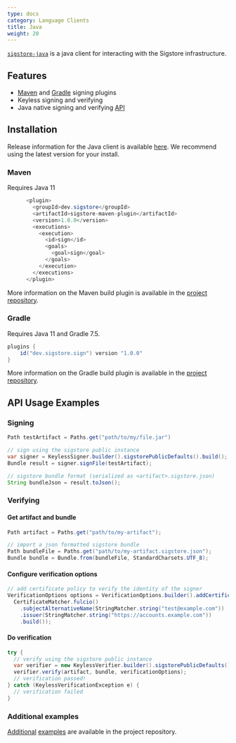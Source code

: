 ```yaml
---
type: docs
category: Language Clients
title: Java
weight: 20
---
```


[`sigstore-java`](https://github.com/sigstore/sigstore-java#sigstore-java) is a java client for interacting with the Sigstore infrastructure.

## Features

- [Maven](https://github.com/sigstore/sigstore-java/tree/main/sigstore-maven-plugin) and [Gradle](https://github.com/sigstore/sigstore-java/tree/main/sigstore-gradle) signing plugins
- Keyless signing and verifying
- Java native signing and verifying [API](https://javadoc.io/doc/dev.sigstore/sigstore-java)

## Installation

Release information for the Java client is available [here](https://github.com/sigstore/sigstore-java/releases). We recommend using the latest version for your install.

### Maven

Requires Java 11

```java
      <plugin>
        <groupId>dev.sigstore</groupId>
        <artifactId>sigstore-maven-plugin</artifactId>
        <version>1.0.0</version>
        <executions>
          <execution>
            <id>sign</id>
            <goals>
              <goal>sign</goal>
            </goals>
          </execution>
        </executions>
      </plugin>
```

More information on the Maven build plugin is available in the [project repository](https://github.com/sigstore/sigstore-java/tree/main/sigstore-maven-plugin#sigstore-maven-plugin).

### Gradle

Requires Java 11 and Gradle 7.5.

```java
plugins {
    id("dev.sigstore.sign") version "1.0.0"
}
```

More information on the Gradle build plugin is available in the [project repository](https://github.com/sigstore/sigstore-java/tree/main/sigstore-gradle#sigstore-gradle).

## API Usage Examples

### Signing

```java
Path testArtifact = Paths.get("path/to/my/file.jar")

// sign using the sigstore public instance
var signer = KeylessSigner.builder().sigstorePublicDefaults().build();
Bundle result = signer.signFile(testArtifact);

// sigstore bundle format (serialized as <artifact>.sigstore.json)
String bundleJson = result.toJson();
```

### Verifying

#### Get artifact and bundle

```java
Path artifact = Paths.get("path/to/my-artifact");

// import a json formatted sigstore bundle
Path bundleFile = Paths.get("path/to/my-artifact.sigstore.json");
Bundle bundle = Bundle.from(bundleFile, StandardCharsets.UTF_8);
```

#### Configure verification options

```java
// add certificate policy to verify the identity of the signer
VerificationOptions options = VerificationOptions.builder().addCertificateMatchers(
  CertificateMatcher.fulcio()
    .subjectAlternativeName(StringMatcher.string("test@example.com"))
    .issuer(StringMatcher.string("https://accounts.example.com"))
    .build());
```

#### Do verification

```java
try {
  // verify using the sigstore public instance
  var verifier = new KeylessVerifier.builder().sigstorePublicDefaults().build();
  verifier.verify(artifact, bundle, verificationOptions);
  // verification passed!
} catch (KeylessVerificationException e) {
  // verification failed
}
```

### Additional examples

[Additional](https://github.com/sigstore/sigstore-java/tree/main/examples/hello-world#sigstore-examples) [examples](https://github.com/sigstore/sigstore-java/tree/main/examples/pgp#pgp-test-keys-for-examples) are available in the project repository.